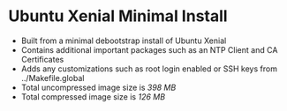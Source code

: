 # Ubuntu Xenial Minimal Install

- Built from a minimal debootstrap install of Ubuntu Xenial
- Contains additional important packages such as an NTP Client and CA Certificates
- Adds any customizations such as root login enabled or SSH keys from ../Makefile.global
- Total uncompressed image size is *398 MB*
- Total compressed image size is *126 MB*
